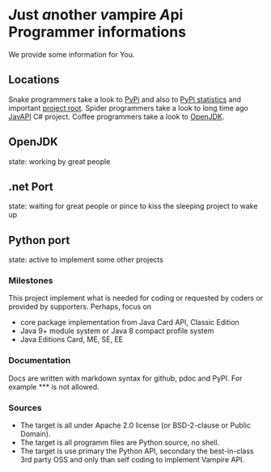 # *J*ust *a*nother *v*ampire *A*pi Programmer informations #

We provide some information for You.

## Locations ##
Snake programmers take a look to [PyPi](https://pypi.org/project/VampireAPI/) and
also to [PyPi statistics](https://pypistats.org/packages/vampireapi) and important [project root](https://github.com/bastie/PythonVampire).
Spider programmers take a look to long time ago [JavAPI](https://github.com/RealBastie/JavApi) C# project.
Coffee programmers take a look to [OpenJDK](https://openjdk.java.net).

## OpenJDK ##
state: working by great people

## .net Port ##
state: waiting for great people or pince to kiss the sleeping project to wake up

## Python port ##
state: active to implement some other projects

### Milestones ###
This project implement what is needed for coding or requested by coders or provided by supporters.
Perhaps, focus on
* core package implementation from Java Card API, Classic Edition
* Java 9+ module system or Java 8 compact profile system
* Java Editions Card, ME, SE, EE

### Documentation ###
Docs are written with markdown syntax for github, pdoc and PyPI. For example *** is not allowed.

### Sources ###
* The target is all under Apache 2.0 license (or BSD-2-clause or Public Domain).
* The target is all programm files are Python source, no shell.
* The target is use primary the Python API, secondary the best-in-class 3rd party OSS and only than self coding to implement Vampire API.
